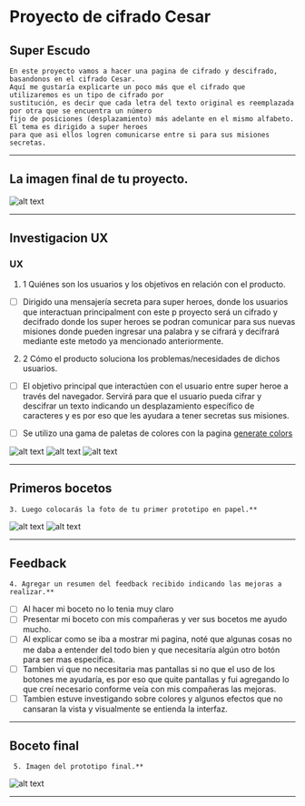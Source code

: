 
# Proyecto de cifrado Cesar
  
  ## Super Escudo

    En este proyecto vamos a hacer una pagina de cifrado y descifrado, basandonos en el cifrado Cesar.
    Aquí me gustaría explicarte un poco más que el cifrado que utilizaremos es un tipo de cifrado por
    sustitución, es decir que cada letra del texto original es reemplazada por otra que se encuentra un número
    fijo de posiciones (desplazamiento) más adelante en el mismo alfabeto. El tema es dirigido a super heroes
    para que asi ellos logren comunicarse entre si para sus misiones secretas.

***
## La imagen final de tu proyecto.

![alt text](https://github.com/TeresaC21/GDL004-cipher/blob/master/src/img/boceto-finall.png?raw=true)

***

## Investigacion UX

  ### UX

  1. 1 Quiénes son los usuarios y los objetivos en relación con el
        producto.

 - [ ] Dirigido una mensajería secreta para super heroes, donde los usuarios que interactuan principalment con este p          proyecto será un cifrado y decifrado donde los super heroes se podran comunicar para sus nuevas misiones donde pueden          ingresar una palabra y se cifrará y decifrará mediante este metodo ya mencionado anteriormente.

  2. 2 Cómo el producto soluciona los problemas/necesidades de dichos
        usuarios.

- [ ] El objetivo principal que interactúen con el usuario entre super heroe a través del navegador. Servirá para que el usuario pueda cifrar y descifrar un texto indicando un desplazamiento específico de caracteres y es por eso que les ayudara a tener secretas sus misiones.

- [ ] Se utilizo una gama de paletas de colores con la pagina [generate colors](https://coolors.co/89d2dc-6564db-232ed1-101d42-0d1317)

![alt text](https://github.com/TeresaC21/GDL004-cipher/blob/master/src/img/paleta1.png?raw=true)
![alt text](https://github.com/TeresaC21/GDL004-cipher/blob/master/src/img/paleta2.png?raw=true)
![alt text](https://github.com/TeresaC21/GDL004-cipher/blob/master/src/img/paleta3.png?raw=true)

***

## Primeros bocetos

    3. Luego colocarás la foto de tu primer prototipo en papel.**

![alt text](https://github.com/TeresaC21/GDL004-cipher/blob/master/src/img/boceto-uno.jpeg?raw=true)
![alt text](https://github.com/TeresaC21/GDL004-cipher/blob/master/src/img/boceto-dos.png?raw=true)

***

## Feedback

    4. Agregar un resumen del feedback recibido indicando las mejoras a realizar.**

   - [ ] Al hacer mi boceto no lo tenia muy claro
   - [ ] Presentar mi boceto con mis compañeras y ver sus bocetos me ayudo mucho.
   - [ ] Al explicar como se iba a mostrar mi pagina, noté que algunas cosas no me daba a entender del todo bien y que necesitaría algún otro botón para ser mas especifica.
   - [ ] Tambien vi que no necesitaria mas pantallas si no que el uso de los botones me ayudaría, es por eso que quite pantallas y fui agregando lo que creí necesario conforme veía con mis compañeras las mejoras.
   - [ ] Tambien estuve investigando sobre colores y algunos efectos que no cansaran la vista y visualmente se entienda la interfaz.

***

##  Boceto final

     5. Imagen del prototipo final.**

![alt text](https://github.com/TeresaC21/GDL004-cipher/blob/master/src/img/trabajo-final.png?raw=true)

***
